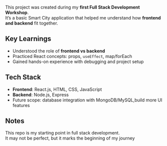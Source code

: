 This project was created during my **first Full Stack Development Workshop**.  
It’s a basic Smart City application that helped me understand how **frontend and backend** fit together.

## Key Learnings 
- Understood the role of **frontend vs backend**  
- Practiced React concepts: props, `useEffect`, map/forEach  
- Gained hands-on experience with debugging and project setup

## Tech Stack
- **Frontend**: React.js, HTML, CSS, JavaScript  
- **Backend**: Node.js, Express  
- Future scope: database integration with MongoDB/MySQL,build more UI features 


## Notes 
This repo is my starting point in full stack development.  
It may not be perfect, but it marks the beginning of my journey 
